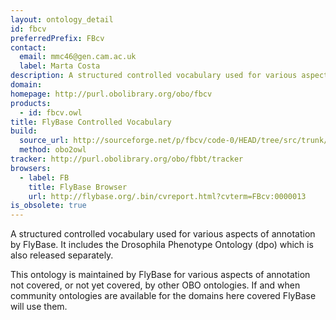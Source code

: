 ```yaml
---
layout: ontology_detail
id: fbcv
preferredPrefix: FBcv
contact: 
  email: mmc46@gen.cam.ac.uk
  label: Marta Costa
description: A structured controlled vocabulary used for various aspects of annotation by FlyBase.
domain:
homepage: http://purl.obolibrary.org/obo/fbcv
products: 
  - id: fbcv.owl
title: FlyBase Controlled Vocabulary
build:
  source_url: http://sourceforge.net/p/fbcv/code-0/HEAD/tree/src/trunk/ontologies/fbcv-edit.obo?format=raw
  method: obo2owl
tracker: http://purl.obolibrary.org/obo/fbbt/tracker
browsers:
  - label: FB
    title: FlyBase Browser
    url: http://flybase.org/.bin/cvreport.html?cvterm=FBcv:0000013
is_obsolete: true
---
```

A structured controlled vocabulary used for various aspects of annotation by FlyBase. It includes the Drosophila Phenotype Ontology (dpo) which is also released separately.

This ontology is maintained by FlyBase for various aspects of annotation not covered, or not yet covered, by other OBO ontologies.  If and when community ontologies are available for the domains here covered FlyBase will use them.
